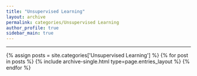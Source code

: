 ```yaml
---
title: "Unsupervised Learning"
layout: archive
permalink: categories/Unsupervised Learning
author_profile: true
sidebar_main: true
---
```


<!-- 공백이 포함되어 있는 카테고리 이름의 경우 site.categories['a b c'] 이런식으로! -->

***

{% assign posts = site.categories['Unsupervised Learning'] %}
{% for post in posts %} {% include archive-single.html type=page.entries_layout %} {% endfor %}